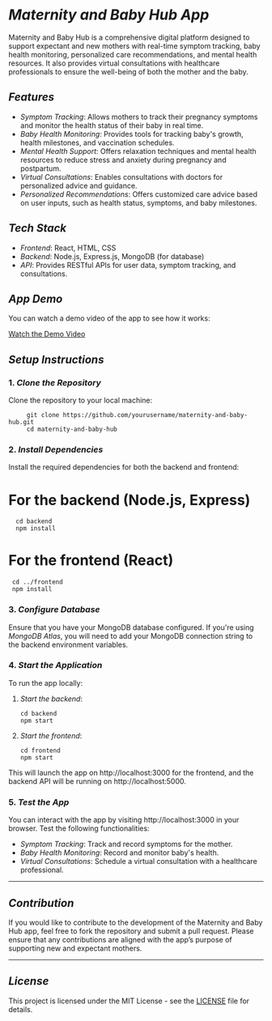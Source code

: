 # *Maternity and Baby Hub App*
 
Maternity and Baby Hub is a comprehensive digital platform designed to support expectant and new mothers with real-time symptom tracking, baby health monitoring, personalized care recommendations, and mental health resources. It also provides virtual consultations with healthcare professionals to ensure the well-being of both the mother and the baby.

## *Features*
- *Symptom Tracking*: Allows mothers to track their pregnancy symptoms and monitor the health status of their baby in real time.
- *Baby Health Monitoring*: Provides tools for tracking baby's growth, health milestones, and vaccination schedules.
- *Mental Health Support*: Offers relaxation techniques and mental health resources to reduce stress and anxiety during pregnancy and postpartum.
- *Virtual Consultations*: Enables consultations with doctors for personalized advice and guidance.
- *Personalized Recommendations*: Offers customized care advice based on user inputs, such as health status, symptoms, and baby milestones.

## *Tech Stack*
- *Frontend*: React, HTML, CSS
- *Backend*: Node.js, Express.js, MongoDB (for database)
- *API*: Provides RESTful APIs for user data, symptom tracking, and consultations.

## *App Demo*
You can watch a demo video of the app to see how it works:

[Watch the Demo Video](https://youtu.be/8eBYlzAw1v8?si=g12wVnaEhGdVvF3k)


## *Setup Instructions*
### 1. *Clone the Repository*
Clone the repository to your local machine:


         git clone https://github.com/yourusername/maternity-and-baby-hub.git
         cd maternity-and-baby-hub


### 2. *Install Dependencies*
Install the required dependencies for both the backend and frontend:


# For the backend (Node.js, Express)
      cd backend
      npm install

# For the frontend (React)
     cd ../frontend
     npm install


### 3. *Configure Database*
Ensure that you have your MongoDB database configured. If you're using *MongoDB Atlas*, you will need to add your MongoDB connection string to the backend environment variables.

### 4. *Start the Application*
To run the app locally:

1. *Start the backend*:
   
       cd backend
       npm start
   

2. *Start the frontend*:
   
       cd frontend
       npm start
   

This will launch the app on http://localhost:3000 for the frontend, and the backend API will be running on http://localhost:5000.

### 5. *Test the App*
You can interact with the app by visiting http://localhost:3000 in your browser. Test the following functionalities:
- *Symptom Tracking*: Track and record symptoms for the mother.
- *Baby Health Monitoring*: Record and monitor baby's health.
- *Virtual Consultations*: Schedule a virtual consultation with a healthcare professional.

---

## *Contribution*

If you would like to contribute to the development of the Maternity and Baby Hub app, feel free to fork the repository and submit a pull request. Please ensure that any contributions are aligned with the app’s purpose of supporting new and expectant mothers.

---

## *License*

This project is licensed under the MIT License - see the [LICENSE](LICENSE) file for details.
